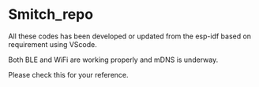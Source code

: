 # Smitch_repo

All these codes has been developed or updated from the esp-idf based on requirement using VScode.

Both BLE and WiFi are working properly and mDNS is underway.

Please check this for your reference.
